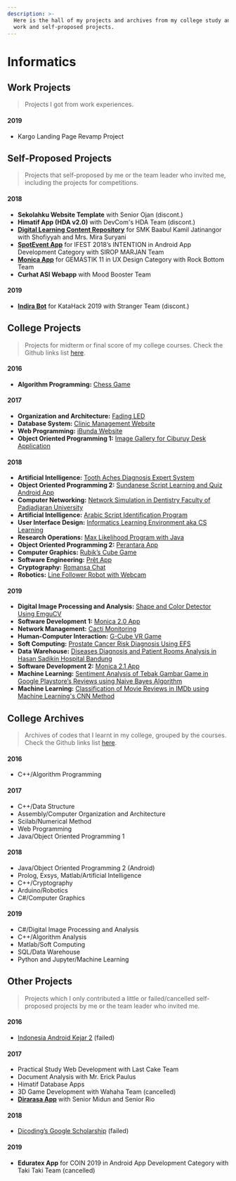 ```yaml
---
description: >-
  Here is the hall of my projects and archives from my college study and also my
  work and self-proposed projects.
---
```


# Informatics

## Work Projects

> Projects I got from work experiences.

#### 2019

* Kargo Landing Page Revamp Project

## Self-Proposed Projects

> Projects that self-proposed by me or the team leader who invited me, including the projects for competitions.

#### 2018

* **Sekolahku Website Template** with Senior Ojan (discont.)
* **Himatif App (HDA v2.0)** with DevCom's HDA Team (discont.)
* [**Digital Learning Content Repository**](../../2018/07/presenting-an-e-learning-website-to-a-school.md) for SMK Baabul Kamil Jatinangor with Shofiyyah and Mrs. Mira Suryani
* [**SpotEvent App**](../../2018/09/its-not-the-end-of-spotevent.md) for IFEST 2018’s INTENTION in Android App Development Category with SIROP MARJAN Team
* [**Monica App**](../../2018/11/gemastik-11.md) for GEMASTIK 11 in UX Design Category with Rock Bottom Team
* **Curhat ASI Webapp** with Mood Booster Team

#### 2019

* [**Indira Bot**](../../2019/10/strange-team-for-katahack.md) for KataHack 2019 with Stranger Team (discont.)

## College Projects

> Projects for midterm or final score of my college courses. Check the Github links list [here](https://gist.github.com/944406d0d878f80c8693848c0e0fdba0).

#### 2016

* **Algorithm Programming:** [Chess Game](../../2017/02/chess-c++-project.md)

#### 2017

* **Organization and Architecture:** [Fading LED](../../2017/04/fading-led-project.md)
* **Database System:** [Clinic Management Website](../../2017/06/clinic-management-database-system-project.md)
* **Web Programming:** [iBunda Website](../../2017/12/ibunda-web-programming-project.md)
* **Object Oriented Programming 1:** [Image Gallery for Ciburuy Desk Application](../../2017/12/image-gallery-for-ciburuy-desk-application.md)

#### 2018

* **Artificial Intelligence:** [Tooth Aches Diagnosis Expert System](../../2018/04/tooth-aches-diagnosis-expert-system.md)
* **Object Oriented Programming 2:** [Sundanese Script Learning and Quiz Android App](../../2018/05/sundanese-script-learning-and-quiz-android-app.md)
* **Computer Networking:** [Network Simulation in Dentistry Faculty of Padjadjaran University](../../2018/05/network-simulation-in-dentistry-faculty-of-padjadjaran-university.md)
* **Artificial Intelligence:** [Arabic Script Identification Program](../../2018/05/arabic-script-identification-program-with-matlab.md)
* **User Interface Design:** [Informatics Learning Environment aka CS Learning](../../2018/06/user-interface-design-project.md)
* **Research Operations:** [Max Likelihood Program with Java](../../2018/06/max-likelihood-in-java.md)
* **Object Oriented Programming 2:** [Perantara App](../../2018/07/an-android-app-about-breast-cancer-education.md)
* **Computer Graphics:** [Rubik’s Cube Game](../../2018/11/rubiks-cube-using-c.md)
* **Software Engineering:** [Prêt App](../../2018/12/not-for-farting-app.md)
* **Cryptography:** [Romansa Chat](../../2018/12/romansa-chat.md)
* **Robotics:** [Line Follower Robot with Webcam](../../2018/12/line-follower-robot-with-webcam.md)

#### 2019

* **Digital Image Processing and Analysis:** [Shape and Color Detector Using EmguCV](../../2019/06/shape-and-color-detector-using-emgucv.md)
* **Software Development 1:** [Monica 2.0 App](../../2019/06/monica-2.0.md)
* **Network Management:** [Cacti Monitoring](../../2019/06/cacti-monitoring.md)
* **Human-Computer Interaction:** [G-Cube VR Game](../../2019/06/g-cube.md)
* **Soft Computing:** [Prostate Cancer Risk Diagnosis Using EFS](../../2019/06/prostate-cancer-risk-diagnosis-using-evolving-fuzzy-systems.md)
* **Data Warehouse:** [Diseases Diagnosis and Patient Rooms Analysis in Hasan Sadikin Hospital Bandung](../../2019/06/diseases-diagnosis-and-patient-rooms-analysis-in-hasan-sadikin-hospital-bandung.md)
* **Software Development 2:** [Monica 2.1 App](../../2019/12/monica-2.1.md)
* **Machine Learning:** [Sentiment Analysis of Tebak Gambar Game in Google Playstore’s Reviews using Naive Bayes Algorithm](../../2019/12/sentiment-analysis-of-tebak-gambar-games-reviews.md)
* **Machine Learning:** [Classification of Movie Reviews in IMDb using Machine Learning's CNN Method](../../2019/12/classification-of-movie-reviews-in-imdb.md)

## College Archives

> Archives of codes that I learnt in my college, grouped by the courses. Check the Github links list [here](https://gist.github.com/944406d0d878f80c8693848c0e0fdba0).

#### 2016

* C++/Algorithm Programming

#### 2017

* C++/Data Structure
* Assembly/Computer Organization and Architecture
* Scilab/Numerical Method
* Web Programming
* Java/Object Oriented Programming 1

#### 2018

* Java/Object Oriented Programming 2 (Android)
* Prolog, Exsys, Matlab/Artificial Intelligence
* C++/Cryptography
* Arduino/Robotics
* C#/Computer Graphics

#### 2019

* C#/Digital Image Processing and Analysis
* C++/Algorithm Analysis
* Matlab/Soft Computing
* SQL/Data Warehouse
* Python and Jupyter/Machine Learning

## Other Projects

> Projects which I only contributed a little or failed/cancelled self-proposed projects by me or the team leader who invited me.

#### 2016

* [Indonesia Android Kejar 2](../../2016/11/indonesia-android-kejar-2.md) (failed)

#### 2017

* Practical Study Web Development with Last Cake Team
* Document Analysis with Mr. Erick Paulus
* Himatif Database Apps
* 3D Game Development with Wahaha Team (cancelled)
* [**Dirarasa App**](../../2017/12/dirarasa-project.md) with Senior Midun and Senior Rio

#### 2018

* [Dicoding’s Google Scholarship](../../2018/12/too-bad-for-dicoding.md) (failed)

#### 2019

* **Eduratex App** for COIN 2019 in Android App Development Category with Taki Taki Team (cancelled)
